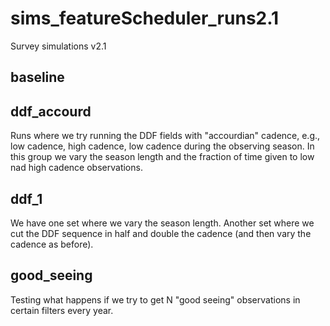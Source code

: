 # sims_featureScheduler_runs2.1
Survey simulations v2.1


## baseline

## ddf_accourd

Runs where we try running the DDF fields with "accourdian" cadence, e.g., low cadence, high cadence, low cadence during the observing season. In this group we vary the season length and the fraction of time given to low nad high cadence observations.

## ddf_1

We have one set where we vary the season length. Another set where we cut the DDF sequence in half and double the cadence (and then vary the cadence as before).  

## good_seeing

Testing what happens if we try to get N "good seeing" observations in certain filters every year.
